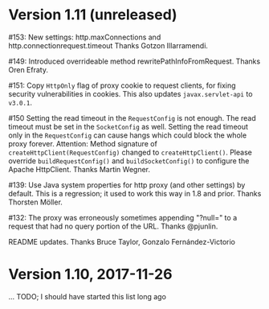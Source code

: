 
# Version 1.11 (unreleased)

\#153: New settings: http.maxConnections and http.connectionrequest.timeout
Thanks Gotzon Illarramendi.

\#149: Introduced overrideable method rewritePathInfoFromRequest.
Thanks Oren Efraty.

\#151: Copy `HttpOnly` flag of proxy cookie to request clients, for fixing security vulnerabilities in cookies.
This also updates `javax.servlet-api` to `v3.0.1`.

\#150 Setting the read timeout in the `RequestConfig` is not enough.
The read timeout must be set in the `SocketConfig` as well.
Setting the read timeout only in the `RequestConfig` can cause hangs which could
block the whole proxy forever.
Attention: Method signature of `createHttpClient(RequestConfig)` changed to
`createHttpClient()`.
Please override `buildRequestConfig()` and `buildSocketConfig()` to configure the
Apache HttpClient.
Thanks Martin Wegner.

\#139: Use Java system properties for http proxy (and other settings) by default.
This is a regression; it used to work this way in 1.8 and prior.
Thanks Thorsten Möller.

\#132: The proxy was erroneously sometimes appending "?null=" to a
request that had no query portion of the URL.
Thanks @pjunlin.

README updates.  Thanks Bruce Taylor, Gonzalo Fernández-Victorio

# Version 1.10, 2017-11-26

... TODO; I should have started this list long ago